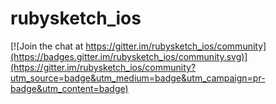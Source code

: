 # rubysketch_ios

[![Join the chat at https://gitter.im/rubysketch_ios/community](https://badges.gitter.im/rubysketch_ios/community.svg)](https://gitter.im/rubysketch_ios/community?utm_source=badge&utm_medium=badge&utm_campaign=pr-badge&utm_content=badge)